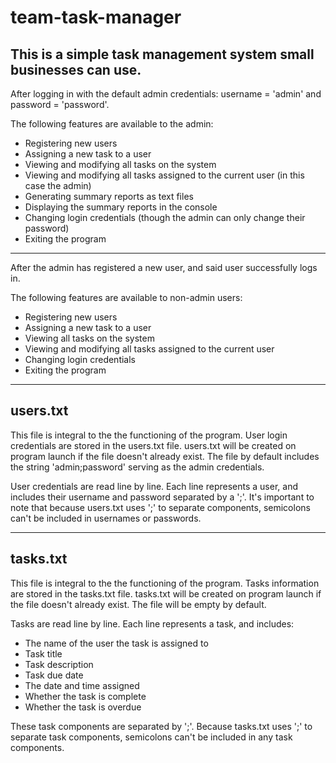 # team-task-manager
This is a simple task management system small businesses can use.
--------------------
After logging in with the default admin credentials: username = 'admin' and password = 'password'.

The following features are available to the admin:
  - Registering new users
  - Assigning a new task to a user
  - Viewing and modifying all tasks on the system
  - Viewing and modifying all tasks assigned to the current user (in this case the admin)
  - Generating summary reports as text files
  - Displaying the summary reports in the console
  - Changing login credentials (though the admin can only change their password)
  - Exiting the program
--------------------
After the admin has registered a new user, and said user successfully logs in.

The following features are available to non-admin users:
  - Registering new users
  - Assigning a new task to a user
  - Viewing all tasks on the system
  - Viewing and modifying all tasks assigned to the current user
  - Changing login credentials
  - Exiting the program

--------------------
users.txt
--------------------
This file is integral to the the functioning of the program.
User login credentials are stored in the users.txt file.
users.txt will be created on program launch if the file doesn't already exist.
The file by default includes the string 'admin;password' serving as the admin credentials.

User credentials are read line by line.
Each line represents a user, and includes their username and password separated by a ';'. 
It's important to note that because users.txt uses ';' to separate components, semicolons can't be included in usernames or passwords.  

--------------------
tasks.txt
--------------------
This file is integral to the the functioning of the program.
Tasks information are stored in the tasks.txt file.
tasks.txt will be created on program launch if the file doesn't already exist.
The file will be empty by default.

Tasks are read line by line.
Each line represents a task, and includes:
  - The name of the user the task is assigned to
  - Task title
  - Task description
  - Task due date
  - The date and time assigned
  - Whether the task is complete
  - Whether the task is overdue
    
These task components are separated by ';'.
Because tasks.txt uses ';' to separate task components, semicolons can't be included in any task components.  
